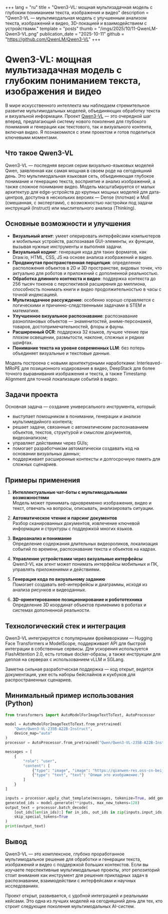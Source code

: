 +++
lang = "ru"
title = "Qwen3-VL: мощная мультизадачная модель с глубоким пониманием текста, изображения и видео"
description = "Qwen3-VL — мультимодальная модель с улучшенным анализом текста, изображений и видео, 3D-локацией и взаимодействием с устройствами."
template = "posts"
thumb = "/imgs/2025/10/11-QwenLM-Qwen3-VL.png"
publication_date = "2025-10-11"
github = "https://github.com/QwenLM/Qwen3-VL"
+++

# Qwen3-VL: мощная мультизадачная модель с глубоким пониманием текста, изображения и видео

В мире искусственного интеллекта мы наблюдаем стремительное развитие мультимодальных моделей, объединяющих обработку текста и визуальной информации. Проект [Qwen3-VL](https://github.com/QwenLM/Qwen3-VL) — это очередной шаг вперед, предлагающий систему нового поколения для глубокого понимания и генерации как текстового, так и визуального контента, включая видео. Я познакомился с этим проектом и готов поделиться ключевыми моментами.

## Что такое Qwen3-VL

Qwen3-VL — последняя версия серии визуально-языковых моделей Qwen, заявленная как самая мощная в своем роде на сегодняшний день. Это мультимодальная языковая сеть, объединяющая глубокое понимание и генерацию текста, восприятие и анализ изображений, а также сложное понимание видео. Модель масштабируется от малых архитектур для edge-устройств до крупных мощных моделей для дата-центров, доступна в нескольких версиях — Dense (плотная) и MoE (смешанная, с экспертами), с возможностью настройки под задачи инструкций (Instruct) или мыслительного анализа (Thinking).

## Основные возможности и улучшения

- **Визуальный агент**: умеет оперировать интерфейсами компьютеров и мобильных устройств, распознавая GUI-элементы, их функции, вызывая нужные инструменты и выполняя задачи.
- **Визуальный кодинг**: генерация кода для таких форматов, как Draw.io, HTML, CSS, JS на основе анализа изображений и видео.
- **Продвинутая пространственная перцепция**: определение расположения объектов в 2D и 3D пространстве, видовых точек, что актуально для роботов и приложений с дополненной реальностью.
- **Обработка длинного контекста и видео**: поддержка контекста до 256 тысяч токенов с перспективой расширения до миллиона, способность понимать книги и видео продолжительностью в часы с точной индексацией.
- **Мультизадачное рассуждение**: особенно хорошо справляется с логическими и причинно-следственными задачами в STEM и математике.
- **Улучшенное визуальное распознавание**: распознавание разноплановых объектов — знаменитостей, аниме-персонажей, товаров, достопримечательностей, флоры и фауны.
- **Расширенный OCR**: поддержка 32 языков, лучшее чтение при плохом освещении, размытости, наклоне, сложных и редких шрифтах.
- **Понимание текста на уровне современных LLM**: без потерь объединяет визуальные и текстовые данные.

Модель построена с новыми архитектурными наработками: Interleaved-MRoPE для позиционного кодирования в видео, DeepStack для более точного выравнивания изображения и текста, а также Timestamp Alignment для точной локализации событий в видео.

## Задачи проекта

Основная задача — создание универсального инструмента, который:

- выступает помощником в понимании, генерации и анализе мультимедийного контента;
- решает задачи, связанные с автоматическим распознаванием объектов, текстов, структурой и смыслом документов, видеоанализом;
- управляет действиями через GUIs;
- помогает разработчикам автоматически создавать код на основании визуальных данных;
- поддерживает расширенные контексты и долгосрочную память для сложных сценариев.

## Примеры применения

1. **Интеллектуальные чат-боты с мультимодальными возможностями**  
   Модель может принимать одновременно изображения, видео и текст, отвечать на вопросы, описывать, анализировать ситуации.

2. **Автоматическое чтение и парсинг документов**  
   Разбор сканированных документов, извлечение ключевой информации и структуры с поддержкой многих языков.

3. **Видеоанализ и понимание**  
   Определение содержания длительных видеороликов, локализация событий по времени, распознавание текста и объектов на кадрах.

4. **Управление устройствами через визуальные интерфейсы**  
   Qwen3-VL как агент может понимать интерфейсы мобильных и ПК, управлять приложениями и действиями.

5. **Генерация кода по визуальному заданию**  
   Помогает создавать веб-интерфейсы и диаграммы, исходя из анализа рисунков и видеоданных.

6. **3D-ориентированное позиционирование и робототехника**  
   Определение 3D координат объектов применимо в роботах и системах дополненной реальности.

## Технологический стек и интеграция

Qwen3-VL интегрируется с популярными фреймворками — Hugging Face Transformers и ModelScope, поддерживает API для быстрой интеграции в собственные сервисы. Для ускорения используется FlashAttention 2.0, есть готовые docker-образы, а также инструкции для деплоя на серверах с использованием vLLM и SGLang.

Заметна сильная разработческая поддержка — код открыт, ведется документация, уже есть наборы бейслайнов и кукбуков для распространенных сценариев.

## Минимальный пример использования (Python)

```python
from transformers import AutoModelForImageTextToText, AutoProcessor

model = AutoModelForImageTextToText.from_pretrained(
    "Qwen/Qwen3-VL-235B-A22B-Instruct",
    device_map="auto"
)
processor = AutoProcessor.from_pretrained("Qwen/Qwen3-VL-235B-A22B-Instruct")

messages = [
    {
        "role": "user",
        "content": [
            {"type": "image", "image": "https://qianwen-res.oss-cn-beijing.aliyuncs.com/Qwen-VL/assets/demo.jpeg"},
            {"type": "text", "text": "Опиши это изображение."}
        ]
    }
]

inputs = processor.apply_chat_template(messages, tokenize=True, add_generation_prompt=True, return_tensors="pt").to(model.device)
generated_ids = model.generate(**inputs, max_new_tokens=128)
output_text = processor.batch_decode(
    [out_ids[len(in_ids):] for in_ids, out_ids in zip(inputs.input_ids, generated_ids)],
    skip_special_tokens=True
)
print(output_text)
```

## Вывод

Qwen3-VL — это комплексное, глубоко проработанное мультимодальное решение для обработки и генерации текста, изображений и видео с поддержкой больших контекстов. Если вы изучаете перспективные мультимодальные проекты, этот репозиторий стоит внимания как инструмент для решения прикладных задач в распознавании, взаимодействии с интерфейсами и научных исследованиях.

Проект открыт, развивается, с удобной интеграцией и реальными кейсами. Это одна из лучших моделей на сегодняшний день для тех, кто строит следующие поколения мультимодальных AI-систем.